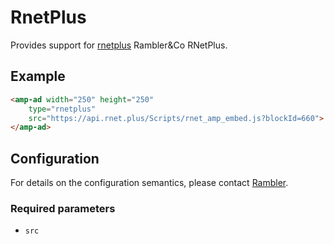 <!---
Copyright 2019 The AMP HTML Authors. All Rights Reserved.

Licensed under the Apache License, Version 2.0 (the "License");
you may not use this file except in compliance with the License.
You may obtain a copy of the License at

      http://www.apache.org/licenses/LICENSE-2.0

Unless required by applicable law or agreed to in writing, software
distributed under the License is distributed on an "AS-IS" BASIS,
WITHOUT WARRANTIES OR CONDITIONS OF ANY KIND, either express or implied.
See the License for the specific language governing permissions and
limitations under the License.
-->

# RnetPlus

Provides support for [rnetplus](https://admin.rnet.plus/help/) Rambler&Co RNetPlus.

## Example

```html
<amp-ad width="250" height="250"
    type="rnetplus"
    src="https://api.rnet.plus/Scripts/rnet_amp_embed.js?blockId=660">
</amp-ad>
```

## Configuration

For details on the configuration semantics, please contact [Rambler](https://admin.rnet.plus/).

### Required parameters

- `src`
